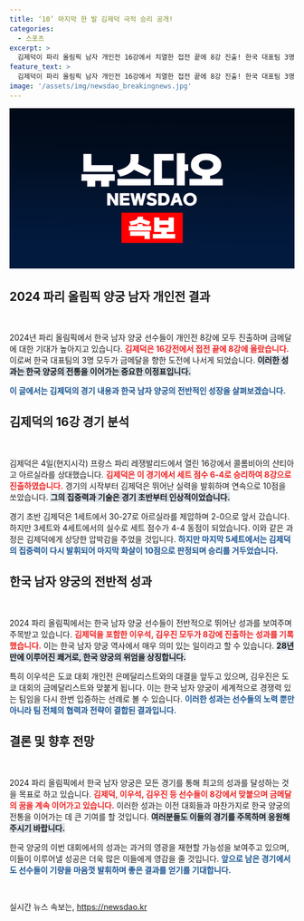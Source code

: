 ```yaml
---
title: ‘10’ 마지막 한 발 김제덕 극적 승리 공개!
categories:
  - 스포츠
excerpt: >
  김제덕이 파리 올림픽 남자 개인전 16강에서 치열한 접전 끝에 8강 진출! 한국 대표팀 3명이 모두 8강에 올라 금메달을 향한 길을 열었다. 28년 만의 성과를 이어가고 있는 한국 양궁의 위력을 확인해보세요!
feature_text: >
  김제덕이 파리 올림픽 남자 개인전 16강에서 치열한 접전 끝에 8강 진출! 한국 대표팀 3명이 모두 8강에 올라 금메달을 향한 길을 열었다. 28년 만의 성과를 이어가고 있는 한국 양궁의 위력을 확인해보세요!
image: '/assets/img/newsdao_breakingnews.jpg'
---
```


<p><img src="/assets/img/newsdao_breakingnews.jpg" alt="ontimetimes 속보" /></p>

<h2 data-ke-size="size26">2024 파리 올림픽 양궁 남자 개인전 결과</h2>

<p data-ke-size="size16">&nbsp;</p>

<p>2024년 파리 올림픽에서 한국 남자 양궁 선수들이 개인전 8강에 모두 진출하며 금메달에 대한 기대가 높아지고 있습니다. <b><span style="color: #ee2323;">김제덕은 16강전에서 접전 끝에 8강에 올랐습니다.</span></b> 이로써 한국 대표팀의 3명 모두가 금메달을 향한 도전에 나서게 되었습니다. <b><span style="background-color: #21538527;">이러한 성과는 한국 양궁의 전통을 이어가는 중요한 이정표입니다.</span></b> </p>

<p><b><span style="color: #1a5490;">이 글에서는 김제덕의 경기 내용과 한국 남자 양궁의 전반적인 성장을 살펴보겠습니다.</span></b></p>

<h2 data-ke-size="size26">김제덕의 16강 경기 분석</h2>

<p data-ke-size="size16">&nbsp;</p>

<p>김제덕은 4일(현지시각) 프랑스 파리 레쟁발리드에서 열린 16강에서 콜롬비아의 산티아고 아르실라를 상대했습니다. <b><span style="color: #ee2323;">김제덕은 이 경기에서 세트 점수 6-4로 승리하여 8강으로 진출하였습니다.</span></b> 경기의 시작부터 김제덕은 뛰어난 실력을 발휘하며 연속으로 10점을 쏘았습니다. <b><span style="background-color: #21538527;">그의 집중력과 기술은 경기 초반부터 인상적이었습니다.</span></b></p>

<p>경기 초반 김제덕은 1세트에서 30-27로 아르실라를 제압하며 2-0으로 앞서 갔습니다. 하지만 3세트와 4세트에서의 실수로 세트 점수가 4-4 동점이 되었습니다. 이와 같은 과정은 김제덕에게 상당한 압박감을 주었을 것입니다. <b><span style="color: #1a5490;">하지만 마지막 5세트에서는 김제덕의 집중력이 다시 발휘되어 마지막 화살이 10점으로 판정되며 승리를 거두었습니다.</span></b></p>

<h2 data-ke-size="size26">한국 남자 양궁의 전반적 성과</h2>

<p data-ke-size="size16">&nbsp;</p>

<p>2024 파리 올림픽에서는 한국 남자 양궁 선수들이 전반적으로 뛰어난 성과를 보여주며 주목받고 있습니다. <b><span style="color: #ee2323;">김제덕을 포함한 이우석, 김우진 모두가 8강에 진출하는 성과를 기록했습니다.</span></b> 이는 한국 남자 양궁 역사에서 매우 의미 있는 일이라고 할 수 있습니다. <b><span style="background-color: #21538527;">28년 만에 이루어진 쾌거로, 한국 양궁의 위엄을 상징합니다.</span></b></p>

<p>특히 이우석은 도쿄 대회 개인전 은메달리스트와의 대결을 앞두고 있으며, 김우진은 도쿄 대회의 금메달리스트와 맞붙게 됩니다. 이는 한국 남자 양궁이 세계적으로 경쟁력 있는 팀임을 다시 한번 입증하는 선례로 볼 수 있습니다. <b><span style="color: #1a5490;">이러한 성과는 선수들의 노력 뿐만 아니라 팀 전체의 협력과 전략이 결합된 결과입니다.</span></b></p>

<h2 data-ke-size="size26">결론 및 향후 전망</h2>

<p data-ke-size="size16">&nbsp;</p>

<p>2024 파리 올림픽에서 한국 남자 양궁은 모든 경기를 통해 최고의 성과를 달성하는 것을 목표로 하고 있습니다. <b><span style="color: #ee2323;">김제덕, 이우석, 김우진 등 선수들이 8강에서 맞붙으며 금메달의 꿈을 계속 이어가고 있습니다.</span></b> 이러한 성과는 이전 대회들과 마찬가지로 한국 양궁의 전통을 이어가는 데 큰 기여를 할 것입니다. <b><span style="background-color: #21538527;">여러분들도 이들의 경기를 주목하며 응원해 주시기 바랍니다.</span></b></p>

<p>한국 양궁의 이번 대회에서의 성과는 과거의 영광을 재현할 가능성을 보여주고 있으며, 이들이 이루어낼 성공은 더욱 많은 이들에게 영감을 줄 것입니다. <b><span style="color: #1a5490;">앞으로 남은 경기에서도 선수들이 기량을 마음껏 발휘하며 좋은 결과를 얻기를 기대합니다.</span></b></p>

<p data-ke-size="size16">&nbsp;</p>
실시간 뉴스 속보는, <a href="https://newsdao.kr" rel="dofollow">https://newsdao.kr</a>



